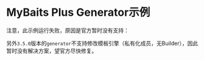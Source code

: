 # MyBaits Plus Generator示例

注意，此示例运行失败，原因是官方暂时没有支持：

另外`3.5.0`版本的`generator`不支持修改模板引擎（私有化成员，无Builder），因此暂时没有解决方案，望官方尽快修复。
